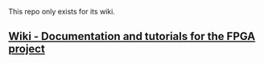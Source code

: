 This repo only exists for its wiki.
## [Wiki - Documentation and tutorials for the FPGA project](https://github.com/legokor/FPGA-Docs/wiki)
